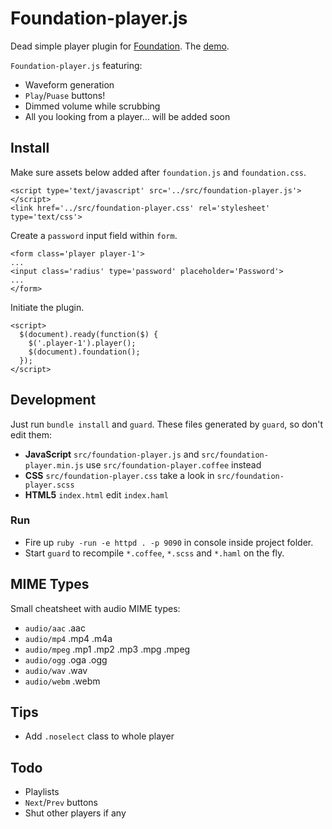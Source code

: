 # Foundation-player.js

Dead simple player plugin for [Foundation](http://foundation.zurb.com/). The [demo](http://qatsi.github.io/foundation-player.js/index.html).

`Foundation-player.js` featuring:
- Waveform generation
- `Play`/`Puase` buttons!
- Dimmed volume while scrubbing
- All you looking from a player… will be added soon

## Install

Make sure assets below added after `foundation.js`  and `foundation.css`.

```
<script type='text/javascript' src='../src/foundation-player.js'></script>
<link href='../src/foundation-player.css' rel='stylesheet' type='text/css'>
```

Create a `password` input field within `form`.

```
<form class='player player-1'>
...
<input class='radius' type='password' placeholder='Password'>
...
</form>
```

Initiate the plugin.

```
<script>
  $(document).ready(function($) {
    $('.player-1').player();
    $(document).foundation();
  });
</script>
```

## Development
Just run `bundle install` and `guard`.
These files generated by `guard`, so don't edit them:
- **JavaScript** `src/foundation-player.js` and `src/foundation-player.min.js` use `src/foundation-player.coffee` instead
- **CSS** `src/foundation-player.css` take a look in `src/foundation-player.scss`
- **HTML5** `index.html` edit `index.haml`

### Run

- Fire up `ruby -run -e httpd . -p 9090` in console inside project folder.
- Start `guard` to recompile `*.coffee`, `*.scss` and `*.haml` on the fly.

## MIME Types

Small cheatsheet with audio MIME types:

- `audio/aac` .aac
- `audio/mp4` .mp4 .m4a
- `audio/mpeg` .mp1 .mp2 .mp3 .mpg .mpeg
- `audio/ogg` .oga .ogg
- `audio/wav` .wav
- `audio/webm` .webm

## Tips

- Add `.noselect` class to whole player

## Todo
- Playlists
- `Next`/`Prev` buttons
- Shut other players if any

